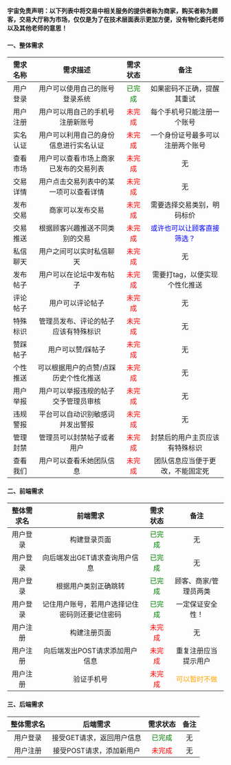 **宇宙免责声明：以下列表中将交易中相关服务的提供者称为商家，购买者称为顾客，交易大厅称为市场，仅仅是为了在技术层面表示更加方便，没有物化委托老师以及其他老师的意思！**



#### 一、整体需求

| 需求名称 |             需求描述             | 需求状态 |               备注               |
| :------: | :------------------------------: | :------: | :------------------------: |
| 用户登录 |  用户可以使用自己的账号登录系统  |  <font color= green>已完成</font>  | 如果密码不正确，提醒其重试 |
| 用户注册 | 用户可以用自己的手机号注册新账号       | <font color= red>未完成</font> | 每个手机号只能注册一个账号 |
| 实名认证 | 用户可以利用自己的身份信息进行实名认证 |  <font color= red>未完成</font>  | 一个身份证号最多可以注册两个账号 |
| 查看市场 | 用户可以查看市场上商家已发布的交易列表 | <font color= red>未完成</font> | 无 |
| 交易详情 | 用户点击交易列表中的某一项可以查看详情 | <font color= red>未完成</font> | 无 |
| 发布交易 | 商家可以发布交易 | <font color= red>未完成</font> | 需要选择交易类别，明码标价 |
| 交易推送 | 根据顾客兴趣推送不同类别的交易 | <font color= red>未完成</font> | <font color = "blue">或许也可以让顾客直接筛选？</font> |
| 私信聊天 | 用户之间可以实时私信聊天 | <font color= red>未完成</font> | 无 |
| 发布帖子 | 用户可以在论坛中发布帖子 | <font color= red>未完成</font> | 需要打tag，以便实现个性化推送 |
| 评论帖子 | 用户可以评论帖子 | <font color= red>未完成</font> | 无 |
| 特殊标识 | 管理员发布、评论的帖子应该有特殊标识 | <font color= red>未完成</font> | 无 |
| 赞踩帖子 | 用户可以赞/踩帖子 | <font color= red>未完成</font> | 无 |
| 个性推送 | 可以根据用户的点赞/点踩历史个性化推送 | <font color= red>未完成</font> | 无 |
| 用户举报 | 用户可以举报违规的帖子交予管理员审核 | <font color= red>未完成</font> | 无 |
| 违规警报 | 平台可以自动识别敏感词并发出警报 | <font color= red>未完成</font> | 无 |
| 管理封禁 | 管理员可以封禁帖子或者用户 | <font color= red>未完成</font> | 封禁后的用户主页应该有特殊标识 |
| 查看我们 | 用户可以查看禾她团队信息 | <font color= red>未完成</font> | 团队信息应当便于更改，不能固定死 |



#### 二、前端需求

| 整体需求名 |                    前端需求                    |              需求状态               |                   备注                   |
| :--------: | :--------------------------------------------: | :---------------------------------: | :--------------------------------------: |
|  用户登录  |                  构建登录页面                  |   <font color=green>已完成</font>   |                    无                    |
|  用户登录  |         向后端发出GET请求查询用户信息          |   <font color=green>已完成</font>   |                    无                    |
|  用户登录  |              根据用户类别正确跳转              | <font color = "green">已完成</font> |          顾客、商家/管理员两类           |
|  用户登录  | 记住用户账号，若用户选择记住密码则还要记住密码 |  <font color= green>已完成</font>   |             一定保证安全性！             |
|  用户注册  |                  构建注册页面                  |   <font color= red>未完成</font>    |                    无                    |
|  用户注册  |         向后端发出POST请求添加用户信息         |   <font color= red>未完成</font>    |           重复注册应当提示用户           |
|  用户注册  |                   验证手机号                   |   <font color= red>未完成</font>    | <font color = orange>可以暂时不做</font> |

#### 三、后端需求

| 整体需求名 |         后端需求          |              需求状态               | 备注 |
| :--------: | :-----------------------: | :---------------------------------: | :--: |
|  用户登录  | 接受GET请求，返回用户信息 | <font color = "green">已完成</font> |  无  |
|  用户注册  | 接受POST请求，添加新用户  |   <font color= red>未完成</font>    |  无  |





